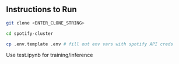 ## Instructions to Run

```bash
git clone <ENTER_CLONE_STRING>

cd spotify-cluster

cp .env.template .env # fill out env vars with spotify API creds
```

Use test.ipynb for training/inference
